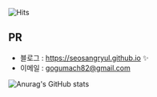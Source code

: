
![Hits](https://hits.seeyoufarm.com/api/count/incr/badge.svg?url=https%3A%2F%2Fgithub.com%2Fhagenti0612&count_bg=%23FFC500&title_bg=%23555555&icon=diaspora.svg&icon_color=%23FFDD00&title=visitors&edge_flat=false)

## PR


- 블로그 : <https://seosangryul.github.io> ✨
- 이메일 : <gogumach82@gmail.com>


![Anurag's GitHub stats](https://github-readme-stats.vercel.app/api?username=hagenti0612&show_icons=true&theme=radical)


<!--
**SeoSangRyul/SeoSangRyul** is a ✨ _special_ ✨ repository because its `README.md` (this file) appears on your GitHub profile.

Here are some ideas to get you started:

- 🔭 I’m currently working on ...
- 🌱 I’m currently learning ...
- 👯 I’m looking to collaborate on ...
- 🤔 I’m looking for help with ...
- 💬 Ask me about ...
- 📫 How to reach me: ...
- 😄 Pronouns: ...
- ⚡ Fun fact: ...
-->
